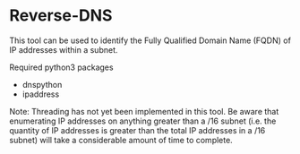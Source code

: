 # Reverse-DNS
This tool can be used to identify the Fully Qualified Domain Name (FQDN) of IP addresses within a subnet. 

Required python3 packages
- dnspython
- ipaddress

Note: Threading has not yet been implemented in this tool. Be aware that enumerating IP addresses on anything greater than 
a /16 subnet (i.e. the quantity of IP addresses is greater than the total IP addresses in a /16 subnet) will take a considerable amount of time to complete.
